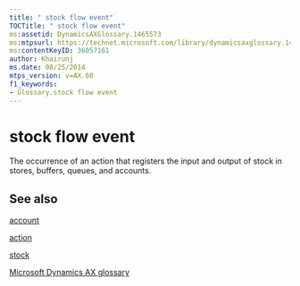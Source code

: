 ```yaml
---
title: " stock flow event"
TOCTitle: " stock flow event"
ms:assetid: DynamicsAXGlossary.1465573
ms:mtpsurl: https://technet.microsoft.com/library/dynamicsaxglossary.1465573(v=AX.60)
ms:contentKeyID: 36057161
author: Khairunj
ms.date: 08/25/2014
mtps_version: v=AX.60
f1_keywords:
- Glossary.stock flow event
---
```


# stock flow event

The occurrence of an action that registers the input and output of stock in stores, buffers, queues, and accounts.

## See also

[account](account.md)

[action](action.md)

[stock](stock.md)

[Microsoft Dynamics AX glossary](glossary/microsoft-dynamics-ax-glossary.md)

  


